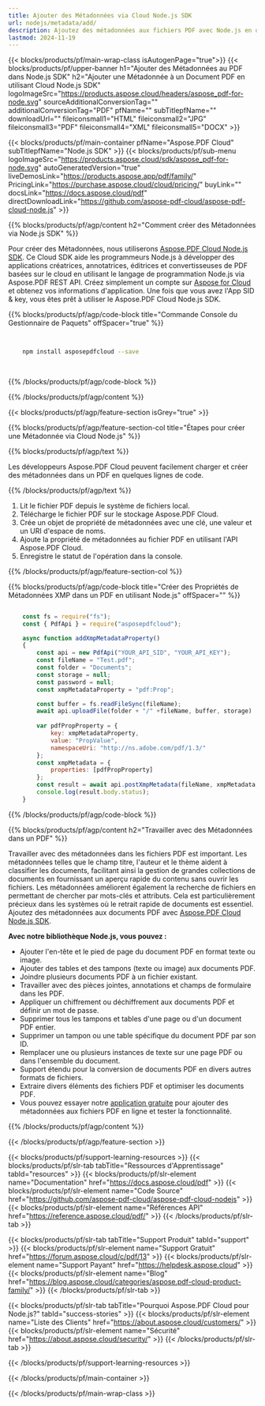 ```yaml
---
title: Ajouter des Métadonnées via Cloud Node.js SDK
url: nodejs/metadata/add/
description: Ajoutez des métadonnées aux fichiers PDF avec Node.js en utilisant Aspose.PDF Cloud SDK. Améliorez l'indexation et la recherche de documents.
lastmod: 2024-11-19
---
```


{{< blocks/products/pf/main-wrap-class isAutogenPage="true">}}
{{< blocks/products/pf/upper-banner h1="Ajouter des Métadonnées au PDF dans Node.js SDK" h2="Ajouter une Métadonnée à un Document PDF en utilisant Cloud Node.js SDK" logoImageSrc="https://products.aspose.cloud/headers/aspose_pdf-for-node.svg" sourceAdditionalConversionTag="" additionalConversionTag="PDF" pfName="" subTitlepfName="" downloadUrl="" fileiconsmall1="HTML" fileiconsmall2="JPG" fileiconsmall3="PDF" fileiconsmall4="XML" fileiconsmall5="DOCX" >}}

{{< blocks/products/pf/main-container pfName="Aspose.PDF Cloud" subTitlepfName="Node.js SDK" >}}
{{< blocks/products/pf/sub-menu logoImageSrc="https://products.aspose.cloud/sdk/aspose_pdf-for-node.svg"
autoGeneratedVersion="true"
liveDemosLink="https://products.aspose.app/pdf/family/" PricingLink="https://purchase.aspose.cloud/cloud/pricing/" buyLink="" docsLink="https://docs.aspose.cloud/pdf"  directDownloadLink="https://github.com/aspose-pdf-cloud/aspose-pdf-cloud-node.js" >}}

{{% blocks/products/pf/agp/content h2="Comment créer des Métadonnées via Node.js SDK" %}}

Pour créer des Métadonnées, nous utiliserons
[Aspose.PDF Cloud Node.js SDK](https://products.aspose.cloud/pdf/nodejs/). Ce Cloud SDK aide les programmeurs Node.js à développer des applications créatrices, annotatrices, éditrices et convertisseuses de PDF basées sur le cloud en utilisant le langage de programmation Node.js via Aspose.PDF REST API. Créez simplement un compte sur [Aspose for Cloud](https://dashboard.aspose.cloud/#/apps) et obtenez vos informations d'application. Une fois que vous avez l'App SID & key, vous êtes prêt à utiliser le Aspose.PDF Cloud Node.js SDK.

{{% blocks/products/pf/agp/code-block title="Commande Console du Gestionnaire de Paquets" offSpacer="true" %}}

```bash

     
    npm install asposepdfcloud --save
     
     

```

{{% /blocks/products/pf/agp/code-block %}}

{{% /blocks/products/pf/agp/content %}}

{{< blocks/products/pf/agp/feature-section isGrey="true" >}}

{{% blocks/products/pf/agp/feature-section-col title="Étapes pour créer une Métadonnée via Cloud Node.js" %}}

{{% blocks/products/pf/agp/text %}}

Les développeurs Aspose.PDF Cloud peuvent facilement charger et créer des métadonnées dans un PDF en quelques lignes de code.

{{% /blocks/products/pf/agp/text %}}

1. Lit le fichier PDF depuis le système de fichiers local.
1. Télécharge le fichier PDF sur le stockage Aspose.PDF Cloud.
1. Crée un objet de propriété de métadonnées avec une clé, une valeur et un URI d'espace de noms.
1. Ajoute la propriété de métadonnées au fichier PDF en utilisant l'API Aspose.PDF Cloud.
1. Enregistre le statut de l'opération dans la console.

{{% /blocks/products/pf/agp/feature-section-col %}}


{{% blocks/products/pf/agp/code-block title="Créer des Propriétés de Métadonnées XMP dans un PDF en utilisant Node.js" offSpacer="" %}}

```js

    const fs = require("fs");
    const { PdfApi } = require("asposepdfcloud");

    async function addXmpMetadataProperty()
    {
        const api = new PdfApi("YOUR_API_SID", "YOUR_API_KEY");
        const fileName = "Test.pdf";
        const folder = "Documents";
        const storage = null;
        const password = null;
        const xmpMetadataProperty = "pdf:Prop";

        const buffer = fs.readFileSync(fileName);
        await api.uploadFile(folder + "/" +fileName, buffer, storage)
        
        var pdfPropProperty = {
            key: xmpMetadataProperty,
            value: "PropValue",
            namespaceUri: "http://ns.adobe.com/pdf/1.3/"
        }; 
        const xmpMetadata = {
            properties: [pdfPropProperty]
        };
        const result = await api.postXmpMetadata(fileName, xmpMetadata, folder, storage, password);
        console.log(result.body.status);
    }
```

{{% /blocks/products/pf/agp/code-block %}}

{{% blocks/products/pf/agp/content h2="Travailler avec des Métadonnées dans un PDF" %}}

Travailler avec des métadonnées dans les fichiers PDF est important. Les métadonnées telles que le champ titre, l'auteur et le thème aident à classifier les documents, facilitant ainsi la gestion de grandes collections de documents en fournissant un aperçu rapide du contenu sans ouvrir les fichiers.
Les métadonnées améliorent également la recherche de fichiers en permettant de chercher par mots-clés et attributs. Cela est particulièrement précieux dans les systèmes où le retrait rapide de documents est essentiel.
Ajoutez des métadonnées aux documents PDF avec [Aspose.PDF Cloud Node.js SDK](https://products.aspose.cloud/pdf/nodejs/).

**Avec notre bibliothèque Node.js, vous pouvez :**

+ Ajouter l'en-tête et le pied de page du document PDF en format texte ou image.
+ Ajouter des tables et des tampons (texte ou image) aux documents PDF.
+ Joindre plusieurs documents PDF à un fichier existant.
+ Travailler avec des pièces jointes, annotations et champs de formulaire dans les PDF.
+ Appliquer un chiffrement ou déchiffrement aux documents PDF et définir un mot de passe.
+ Supprimer tous les tampons et tables d'une page ou d'un document PDF entier.
+ Supprimer un tampon ou une table spécifique du document PDF par son ID.
+ Remplacer une ou plusieurs instances de texte sur une page PDF ou dans l'ensemble du document.
+ Support étendu pour la conversion de documents PDF en divers autres formats de fichiers.
+ Extraire divers éléments des fichiers PDF et optimiser les documents PDF.
+ Vous pouvez essayer notre [application gratuite](https://products.aspose.app/pdf/metadata) pour ajouter des métadonnées aux fichiers PDF en ligne et tester la fonctionnalité.

{{% /blocks/products/pf/agp/content %}}

{{< /blocks/products/pf/agp/feature-section >}}

{{< blocks/products/pf/support-learning-resources >}}
{{< blocks/products/pf/slr-tab tabTitle="Ressources d'Apprentissage" tabId="resources" >}}
{{< blocks/products/pf/slr-element name="Documentation" href="https://docs.aspose.cloud/pdf" >}}
{{< blocks/products/pf/slr-element name="Code Source" href="https://github.com/aspose-pdf-cloud/aspose-pdf-cloud-nodejs" >}}
{{< blocks/products/pf/slr-element name="Références API" href="https://reference.aspose.cloud/pdf/" >}}
{{< /blocks/products/pf/slr-tab >}}

{{< blocks/products/pf/slr-tab tabTitle="Support Produit" tabId="support" >}}
{{< blocks/products/pf/slr-element name="Support Gratuit" href="https://forum.aspose.cloud/c/pdf/13" >}}
{{< blocks/products/pf/slr-element name="Support Payant" href="https://helpdesk.aspose.cloud" >}}
{{< blocks/products/pf/slr-element name="Blog" href="https://blog.aspose.cloud/categories/aspose.pdf-cloud-product-family/" >}}
{{< /blocks/products/pf/slr-tab >}}

{{< blocks/products/pf/slr-tab tabTitle="Pourquoi Aspose.PDF Cloud pour Node.js?" tabId="success-stories" >}}
{{< blocks/products/pf/slr-element name="Liste des Clients" href="https://about.aspose.cloud/customers/" >}}
{{< blocks/products/pf/slr-element name="Sécurité" href="https://about.aspose.cloud/security/" >}}
{{< /blocks/products/pf/slr-tab >}}

{{< /blocks/products/pf/support-learning-resources >}}

<!-- aboutfile Ends -->

{{< /blocks/products/pf/main-container >}}

{{< /blocks/products/pf/main-wrap-class >}}



